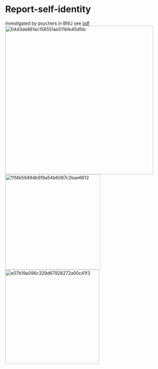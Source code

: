 # Report-self-identity
investigated by psychers in BNU
see  [pdf](https://github.com/LUCYKOO/Report-self-identity?files=1)
<img width="471" alt="04d3de861ec158551ae511bfe45dfdc" src="https://user-images.githubusercontent.com/46857458/53614960-a8c5e780-3c16-11e9-9aa8-b7dd634986c5.png">
<img width="303" alt="11f4b59494b919a54b6087c2bae6612" src="https://user-images.githubusercontent.com/46857458/53614995-ceeb8780-3c16-11e9-9ad4-60da494da467.png">
<img width="299" alt="e07b19a096c329d67928272a00c41f3" src="https://user-images.githubusercontent.com/46857458/53614998-d0b54b00-3c16-11e9-9921-c3c6e3d4aa5d.png">
